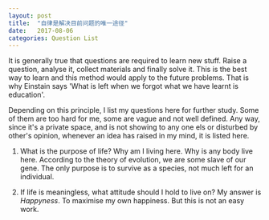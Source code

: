 ```yaml
---
layout: post
title:  "自律是解决目前问题的唯一途径"
date:   2017-08-06
categories: Question List
---
```

It is generally true that questions are required to learn new stuff. Raise a question, analyse it, collect materials and finally solve it. This is the best way to learn and this method would apply to the future problems. That is why Einstain says 'What is left when we forgot what we have learnt is education'.

Depending on this principle, I list my questions here for further study. Some of them are too hard for me, some are vague and not well defined. Any way, since it's a private space, and is not showing to any one els or disturbed by other's opinion, whenever an idea has raised in my mind, it is listed here.

1. What is the purpose of life?
Why am I living here. Why is any body live here. According to the theory of evolution, we are some slave of our gene. The only purpose is to survive as a species, not much left for an individual. 

2. If life is meaningless, what attitude should I hold to live on?
My answer is _Happyness_. To maximise my own happiness. But this is not an easy work.

